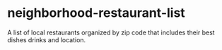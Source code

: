 # neighborhood-restaurant-list
A list of local restaurants organized by zip code that includes their best dishes drinks and location.
